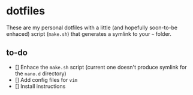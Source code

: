 # dotfiles
These are my personal dotfiles with a little (and hopefully soon-to-be enhaced) script (`make.sh`) that generates a symlink to your `~` folder.

## to-do
- [] Enhace the `make.sh` script (current one doesn't produce symlink for the `nano.d` directory)
- [] Add config files for `vim`
- [] Install instructions
